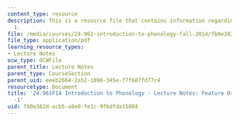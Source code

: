 ```yaml
---
content_type: resource
description: This is a resource file that contains information regarding feature organization
  1.
file: /media/courses/24-961-introduction-to-phonology-fall-2014/fb0e382dacb5a8e0fe1c9fbdfda15804_MIT24_961F14_Lecture10.pdf
file_type: application/pdf
learning_resource_types:
- Lecture Notes
ocw_type: OCWFile
parent_title: Lecture Notes
parent_type: CourseSection
parent_uid: eeeb2664-2a52-1096-345e-f7f687fd77c4
resourcetype: Document
title: '24.961F14 Introduction to Phonology - Lecture Notes: Feature Organization
  -1'
uid: fb0e382d-acb5-a8e0-fe1c-9fbdfda15804
---
```

